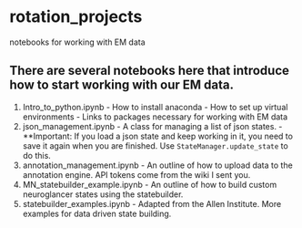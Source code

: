 # rotation_projects
notebooks for working with EM data
## There are several notebooks here that introduce how to start working with our EM data. 
  1. Intro_to_python.ipynb
    - How to install anaconda
    - How to set up virtual environments
    - Links to packages necessary for working with EM data
  2. json_management.ipynb
    - A class for managing a list of json states. 
    - **Important: If you load a json state and keep working in it, you need to save it again when you are finished. Use `StateManager.update_state` to do this.
  3. annotation_management.ipynb
    - An outline of how to upload data to the annotation engine. API tokens come from the wiki I sent you. 
  4. MN_statebuilder_example.ipynb
    - An outline of how to build custom neuroglancer states using the statebuilder.
  5. statebuilder_examples.ipynb
    - Adapted from the Allen Institute. More examples for data driven state building. 
